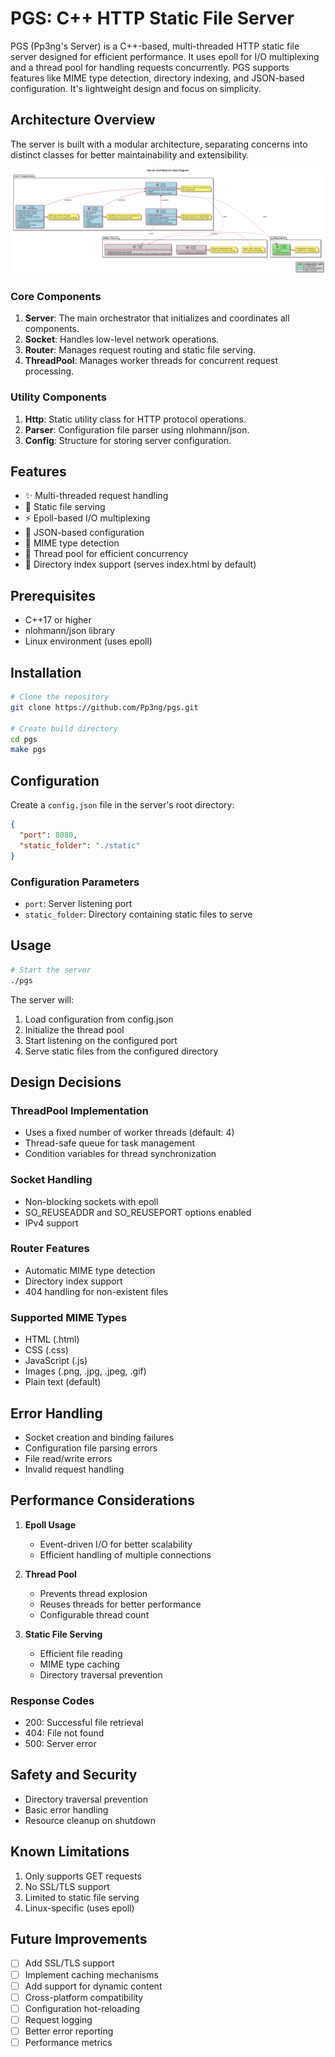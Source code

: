 # PGS: C++ HTTP Static File Server

PGS (Pp3ng's Server) is a C++-based, multi-threaded HTTP static file server designed for efficient performance. It uses epoll for I/O multiplexing and a thread pool for handling requests concurrently. PGS supports features like MIME type detection, directory indexing, and JSON-based configuration. It's lightweight design and focus on simplicity.

## Architecture Overview

The server is built with a modular architecture, separating concerns into distinct classes for better maintainability and extensibility.

![Server Architecture](diagram/server-architecture.png)

### Core Components

1. **Server**: The main orchestrator that initializes and coordinates all components.
2. **Socket**: Handles low-level network operations.
3. **Router**: Manages request routing and static file serving.
4. **ThreadPool**: Manages worker threads for concurrent request processing.

### Utility Components

1. **Http**: Static utility class for HTTP protocol operations.
2. **Parser**: Configuration file parser using nlohmann/json.
3. **Config**: Structure for storing server configuration.

## Features

- ✨ Multi-threaded request handling
- 📁 Static file serving
- ⚡ Epoll-based I/O multiplexing
- 🔧 JSON-based configuration
- 🎯 MIME type detection
- 🚀 Thread pool for efficient concurrency
- 📌 Directory index support (serves index.html by default)

## Prerequisites

- C++17 or higher
- nlohmann/json library
- Linux environment (uses epoll)

## Installation

```bash
# Clone the repository
git clone https://github.com/Pp3ng/pgs.git

# Create build directory
cd pgs
make pgs
```

## Configuration

Create a `config.json` file in the server's root directory:

```json
{
  "port": 8080,
  "static_folder": "./static"
}
```

### Configuration Parameters

- `port`: Server listening port
- `static_folder`: Directory containing static files to serve

## Usage

```bash
# Start the server
./pgs
```

The server will:

1. Load configuration from config.json
2. Initialize the thread pool
3. Start listening on the configured port
4. Serve static files from the configured directory

## Design Decisions

### ThreadPool Implementation

- Uses a fixed number of worker threads (default: 4)
- Thread-safe queue for task management
- Condition variables for thread synchronization

### Socket Handling

- Non-blocking sockets with epoll
- SO_REUSEADDR and SO_REUSEPORT options enabled
- IPv4 support

### Router Features

- Automatic MIME type detection
- Directory index support
- 404 handling for non-existent files

### Supported MIME Types

- HTML (.html)
- CSS (.css)
- JavaScript (.js)
- Images (.png, .jpg, .jpeg, .gif)
- Plain text (default)

## Error Handling

- Socket creation and binding failures
- Configuration file parsing errors
- File read/write errors
- Invalid request handling

## Performance Considerations

1. **Epoll Usage**

   - Event-driven I/O for better scalability
   - Efficient handling of multiple connections

2. **Thread Pool**

   - Prevents thread explosion
   - Reuses threads for better performance
   - Configurable thread count

3. **Static File Serving**
   - Efficient file reading
   - MIME type caching
   - Directory traversal prevention

### Response Codes

- 200: Successful file retrieval
- 404: File not found
- 500: Server error

## Safety and Security

- Directory traversal prevention
- Basic error handling
- Resource cleanup on shutdown

## Known Limitations

1. Only supports GET requests
2. No SSL/TLS support
3. Limited to static file serving
4. Linux-specific (uses epoll)

## Future Improvements

- [ ] Add SSL/TLS support
- [ ] Implement caching mechanisms
- [ ] Add support for dynamic content
- [ ] Cross-platform compatibility
- [ ] Configuration hot-reloading
- [ ] Request logging
- [ ] Better error reporting
- [ ] Performance metrics
